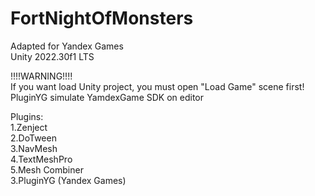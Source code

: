 # FortNightOfMonsters
Adapted for Yandex Games  
Unity 2022.30f1 LTS

!!!!WARNING!!!!  
If you want load Unity project, you must open "Load Game" scene first!  
PluginYG simulate YamdexGame SDK on editor  

Plugins:  
1.Zenject  
2.DoTween  
3.NavMesh  
4.TextMeshPro  
5.Mesh Combiner  
3.PluginYG (Yandex Games)
